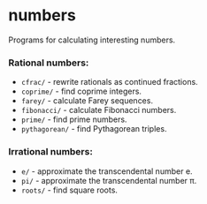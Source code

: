 # numbers
Programs for calculating interesting numbers.

### Rational numbers:
 - ``cfrac/`` - rewrite rationals as continued fractions.
 - ``coprime/`` -   find coprime integers.
 - ``farey/`` -  calculate Farey sequences.
 - ``fibonacci/`` -  calculate Fibonacci numbers.
 - ``prime/`` - find prime numbers.
 - ``pythagorean/`` - find Pythagorean triples.
 
### Irrational numbers:
 - ``e/``  - approximate the transcendental number e.
 - ``pi/`` - approximate the transcendental number π.
 - ``roots/`` - find square roots.

